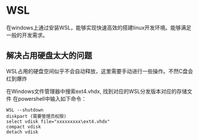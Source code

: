 # WSL

在windows上通过安装WSL，能够实现快速高效的搭建linux开发环境。能够满足一般的开发需求。

## 解决占用硬盘太大的问题

WSL占用的硬盘空间似乎不会自动释放，这里需要手动进行一些操作。不然C盘会红到爆炸

在Windows文件管理器中搜索ext4.vhdx, 找到对应的WSL分发版本对应的存储文件
在powershell中输入如下命令：

```shell
WSL --shutdown
diskpart (需要管理员权限)
select vdisk file="xxxxxxxxx\ext4.vhdx"
compact vdisk
detach vdisk
```
